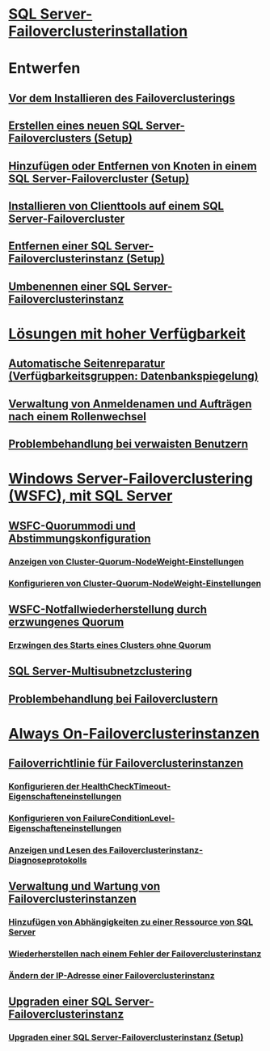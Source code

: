 # [SQL Server-Failoverclusterinstallation](install/sql-server-failover-cluster-installation.md)  

# Entwerfen
## [Vor dem Installieren des Failoverclusterings](install/before-installing-failover-clustering.md)  
## [Erstellen eines neuen SQL Server-Failoverclusters (Setup)](install/create-a-new-sql-server-failover-cluster-setup.md)  
## [Hinzufügen oder Entfernen von Knoten in einem SQL Server-Failovercluster (Setup)](install/add-or-remove-nodes-in-a-sql-server-failover-cluster-setup.md)  
## [Installieren von Clienttools auf einem SQL Server-Failovercluster](install/install-client-tools-on-a-sql-server-failover-cluster.md)  
## [Entfernen einer SQL Server-Failoverclusterinstanz (Setup)](install/remove-a-sql-server-failover-cluster-instance-setup.md)  
## [Umbenennen einer SQL Server-Failoverclusterinstanz](install/rename-a-sql-server-failover-cluster-instance.md)  

# [Lösungen mit hoher Verfügbarkeit](high-availability-solutions-sql-server.md)  
## [Automatische Seitenreparatur (Verfügbarkeitsgruppen: Datenbankspiegelung)](automatic-page-repair-availability-groups-database-mirroring.md)  
## [Verwaltung von Anmeldenamen und Aufträgen nach einem Rollenwechsel](management-of-logins-and-jobs-after-role-switching-sql-server.md)  
## [Problembehandlung bei verwaisten Benutzern](troubleshoot-orphaned-users-sql-server.md)  

# [Windows Server-Failoverclustering (WSFC), mit SQL Server](windows/windows-server-failover-clustering-wsfc-with-sql-server.md)  
## [WSFC-Quorummodi und Abstimmungskonfiguration](windows/wsfc-quorum-modes-and-voting-configuration-sql-server.md)  
### [Anzeigen von Cluster-Quorum-NodeWeight-Einstellungen](windows/view-cluster-quorum-nodeweight-settings.md)  
### [Konfigurieren von Cluster-Quorum-NodeWeight-Einstellungen](windows/configure-cluster-quorum-nodeweight-settings.md)  
## [WSFC-Notfallwiederherstellung durch erzwungenes Quorum](windows/wsfc-disaster-recovery-through-forced-quorum-sql-server.md)  
### [Erzwingen des Starts eines Clusters ohne Quorum](windows/force-a-wsfc-cluster-to-start-without-a-quorum.md)  
## [SQL Server-Multisubnetzclustering](windows/sql-server-multi-subnet-clustering-sql-server.md)  
## [Problembehandlung bei Failoverclustern](windows/failover-cluster-troubleshooting.md)  

# [Always On-Failoverclusterinstanzen](windows/always-on-failover-cluster-instances-sql-server.md)  
## [Failoverrichtlinie für Failoverclusterinstanzen](windows/failover-policy-for-failover-cluster-instances.md)  
### [Konfigurieren der HealthCheckTimeout-Eigenschafteneinstellungen](windows/configure-healthchecktimeout-property-settings.md)  
### [Konfigurieren von FailureConditionLevel-Eigenschafteneinstellungen](windows/configure-failureconditionlevel-property-settings.md)  
### [Anzeigen und Lesen des Failoverclusterinstanz-Diagnoseprotokolls](windows/view-and-read-failover-cluster-instance-diagnostics-log.md)  
## [Verwaltung und Wartung von Failoverclusterinstanzen](windows/failover-cluster-instance-administration-and-maintenance.md)  
### [Hinzufügen von Abhängigkeiten zu einer Ressource von SQL Server](windows/add-dependencies-to-a-sql-server-resource.md)  
### [Wiederherstellen nach einem Fehler der Failoverclusterinstanz](windows/recover-from-failover-cluster-instance-failure.md)  
### [Ändern der IP-Adresse einer Failoverclusterinstanz](windows/change-the-ip-address-of-a-failover-cluster-instance.md)  
## [Upgraden einer SQL Server-Failoverclusterinstanz](windows/upgrade-a-sql-server-failover-cluster-instance.md)  
### [Upgraden einer SQL Server-Failoverclusterinstanz (Setup)](windows/upgrade-a-sql-server-failover-cluster-instance-setup.md)  